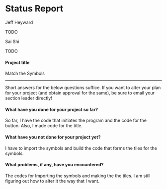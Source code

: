# Status Report

Jeff Heyward

TODO

Sai Shi

TODO

#### Project title

Match the Symbols 

***

Short answers for the below questions suffice. If you want to alter your plan for your project (and obtain approval for the same), be sure to email your section leader directly!

#### What have you done for your project so far?

So far, I have the code that initiates the program and the code for the button. Also, I made code for the title. 


#### What have you not done for your project yet?

I have to import the symbols and build the code that forms the tiles for the symbols.

#### What problems, if any, have you encountered?

The codes for Importing the symbols and making the the tiles. I am still figuring out how to alter it the way that I want. 
